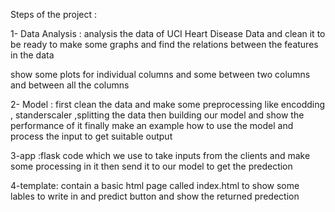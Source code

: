 Steps of the project :

1- Data Analysis :
analysis the data of UCI Heart Disease Data and clean it to be ready to
make some graphs and find the relations between the features in the data 

show some plots for individual columns and some between two columns 
and between all the columns


2- Model :
first clean the data and make some preprocessing like encodding ,
standerscaler ,splitting the data then building our model and show the 
performance of it finally make an example how to use the model and
process the input to get suitable output

3-app :flask code which we use to take inputs from the clients and make some processing in it
then send it to our model to get the predection

4-template: contain a basic html page called index.html to show some lables to write in and predict button and show the returned predection
